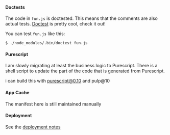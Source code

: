 #### Doctests

The code in `fun.js` is doctested. This means that the comments are
also actual tests. [Doctest](https://github.com/davidchambers/doctest)
is pretty cool, check it out!

You can test `fun.js` like this:

    $ ./node_modules/.bin/doctest fun.js 

#### Purescript

I am slowly migrating at least the business logic to Purescript. There
is a shell script to update the part of the code that is generated
from Purescript.

i can build this with purescript@0.10 and pulp@10

#### App Cache

The manifest here is still maintained manually

#### Deployment

See the [deployment notes](deployment.md)